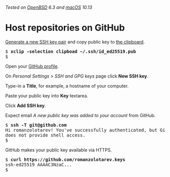 _Tested on [OpenBSD](/openbsd/) 6.3 and [macOS](/macos/) 10.13_

# Host repositories on GitHub

[Generate a new SSH key pair](/ssh.html) and copy public key to
[the clipboard](/xclip.html).

<pre>
$ <b>xclip -selection clipboad ~/.ssh/id_ed25519.pub</b>
$
</pre>

Open your [GitHub profile](https://github.com/settings/keys).

On _Personal Settings > SSH and GPG keys_ page click **New SSH key**.

Type-in a **Title**, for example, a hostname of your computer.

Paste your public key into **Key** textarea.

Click **Add SSH key**.

Expect email _A new public key was added to your account_ from GitHub.

<pre>
$ <b>ssh -T git@github.com</b>
Hi romanzolotarev! You've successfully authenticated, but GitHub
does not provide shell access.
$
</pre>

GitHub makes your public key available via HTTPS.

<pre>
$ <b>curl https://github.com/romanzolotarev.keys</b>
ssh-ed25519 AAAAC3NzaC...
$
</pre>
